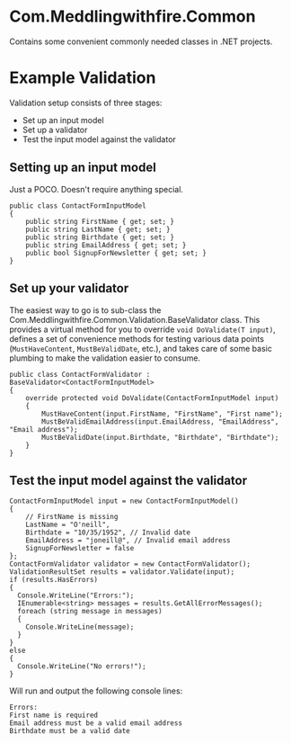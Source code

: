 Com.Meddlingwithfire.Common
===========================

Contains some convenient commonly needed classes in .NET projects.

# Example Validation
Validation setup consists of three stages:
- Set up an input model
- Set up a validator
- Test the input model against the validator

## Setting up an input model
Just a POCO.  Doesn't require anything special.

    public class ContactFormInputModel
    {
        public string FirstName { get; set; }
        public string LastName { get; set; }
        public string Birthdate { get; set; }
        public string EmailAddress { get; set; }
        public bool SignupForNewsletter { get; set; }
    }

## Set up your validator
The easiest way to go is to sub-class the Com.Meddlingwithfire.Common.Validation.BaseValidator class. This provides a virtual method for you to override `void DoValidate(T input)`, defines a set of convenience methods for testing various data points (`MustHaveContent`, `MustBeValidDate`, etc.), and takes care of some basic plumbing to make the validation easier to consume.

    public class ContactFormValidator : BaseValidator<ContactFormInputModel>
    {
        override protected void DoValidate(ContactFormInputModel input)
        {
            MustHaveContent(input.FirstName, "FirstName", "First name");
            MustBeValidEmailAddress(input.EmailAddress, "EmailAddress", "Email address");
            MustBeValidDate(input.Birthdate, "Birthdate", "Birthdate");
        }
    }

## Test the input model against the validator

    ContactFormInputModel input = new ContactFormInputModel()
    { 
        // FirstName is missing
        LastName = "O'neill",
        Birthdate = "10/35/1952", // Invalid date
        EmailAddress = "joneill@", // Invalid email address
        SignupForNewsletter = false
    };
    ContactFormValidator validator = new ContactFormValidator();
    ValidationResultSet results = validator.Validate(input);
    if (results.HasErrors)
    {
      Console.WriteLine("Errors:");
      IEnumerable<string> messages = results.GetAllErrorMessages();
      foreach (string message in messages)
      {
        Console.WriteLine(message);
      }
    }
    else
    {
      Console.WriteLine("No errors!");
    }

Will run and output the following console lines:

    Errors:
    First name is required
    Email address must be a valid email address
    Birthdate must be a valid date
